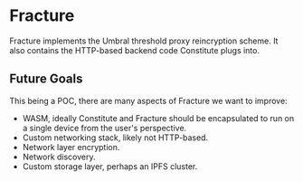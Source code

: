 # Fracture

Fracture implements the Umbral threshold proxy reincryption scheme. It also
contains the HTTP-based backend code Constitute plugs into.

## Future Goals

This being a POC, there are many aspects of Fracture we want to improve:

- WASM, ideally Constitute and Fracture should be encapsulated to run on a single device from the user's perspective.
- Custom networking stack, likely not HTTP-based.
- Network layer encryption.
- Network discovery.
- Custom storage layer, perhaps an IPFS cluster.
